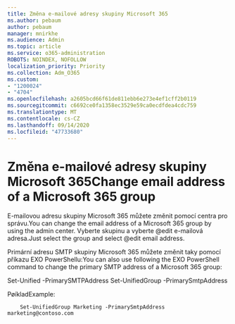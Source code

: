 ```yaml
---
title: Změna e-mailové adresy skupiny Microsoft 365
ms.author: pebaum
author: pebaum
manager: mnirkhe
ms.audience: Admin
ms.topic: article
ms.service: o365-administration
ROBOTS: NOINDEX, NOFOLLOW
localization_priority: Priority
ms.collection: Adm_O365
ms.custom:
- "1200024"
- "4704"
ms.openlocfilehash: a2605bcd66f61de811ebb6e273e4ef1cff2b0119
ms.sourcegitcommit: c6692ce0fa1358ec3529e59ca0ecdfdea4cdc759
ms.translationtype: MT
ms.contentlocale: cs-CZ
ms.lasthandoff: 09/14/2020
ms.locfileid: "47733680"
---
```

# <a name="change-email-address-of-a-microsoft-365-group"></a><span data-ttu-id="d9d6e-102">Změna e-mailové adresy skupiny Microsoft 365</span><span class="sxs-lookup"><span data-stu-id="d9d6e-102">Change email address of a Microsoft 365 group</span></span>

<span data-ttu-id="d9d6e-103">E-mailovou adresu skupiny Microsoft 365 můžete změnit pomocí centra pro správu.</span><span class="sxs-lookup"><span data-stu-id="d9d6e-103">You can change the email address of a Microsoft 365 group by using the admin center.</span></span> <span data-ttu-id="d9d6e-104">Vyberte skupinu a vyberte @edit e-mailová adresa.</span><span class="sxs-lookup"><span data-stu-id="d9d6e-104">Just select the group and select @edit email address.</span></span>

<span data-ttu-id="d9d6e-105">Primární adresu SMTP skupiny Microsoft 365 můžete změnit taky pomocí příkazu EXO PowerShellu:</span><span class="sxs-lookup"><span data-stu-id="d9d6e-105">You can also use following the EXO PowerShell command to change the primary SMTP address of a Microsoft 365 group:</span></span>

<span data-ttu-id="d9d6e-106">Set-Unified <Group Name> -PrimarySMTPAddress <new SMTP Address></span><span class="sxs-lookup"><span data-stu-id="d9d6e-106">Set-UnifiedGroup <Group Name> -PrimarySmtpAddress <new SMTP Address></span></span>

<span data-ttu-id="d9d6e-107">Pøíklad</span><span class="sxs-lookup"><span data-stu-id="d9d6e-107">Example:</span></span>

```
    Set-UnifiedGroup Marketing -PrimarySmtpAddress marketing@contoso.com
```
